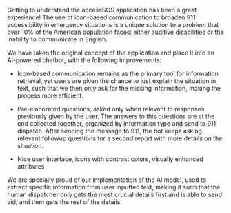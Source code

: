 Getting to understand the accessSOS application has been a great experience! The use of icon-based communication to broaden 911 accessibility in emergency situations is a unique solution to a problem that over 10% of the American population faces: either auditive disabilities or the inability to communicate in English.

We have taken the original concept of the application and place it into an AI-powered chatbot, with the following improvements: 

- Icon-based communication remains as the primary tool for  information retrieval, yet users are given the chance to just explain the situation in text, such that we then only ask for the missing information, making the process more efficient.
 
- Pre-elaborated questions, asked only when relevant to responses previously given by the user. The answers to this questions are at the end collected together, organized by information type and send to 911 dispatch. After sending the message to 911, the bot keeps asking relevant followup questions for a second report with more details on the situation.

- Nice user interface, icons with contrast colors, visually enhanced attributes

We are specially proud of our implementation of the AI model, used to extract specific information from user inputted text, making it such that the human dispatcher only gets the most crucial details first and is able to send aid, and then gets the rest of the details.
